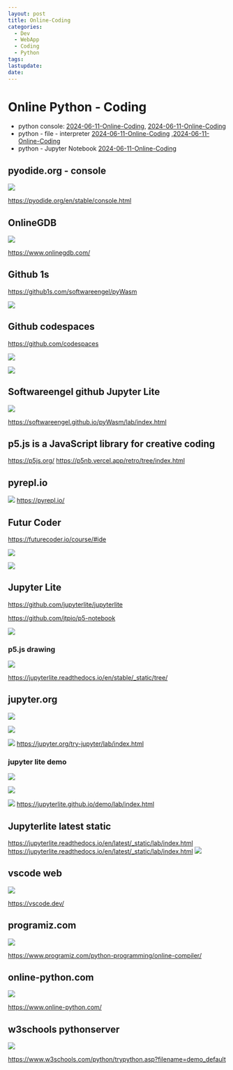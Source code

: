 ```yaml
---
layout: post
title: Online-Coding
categories:
  - Dev
  - WebApp
  - Coding
  - Python
tags: 
lastupdate: 
date:
---
```



# Online Python - Coding 

- python console: [2024-06-11-Online-Coding](#pyodide.org%20-%20console), [2024-06-11-Online-Coding](#Futur%20Coder)
- python - file - interpreter  [2024-06-11-Online-Coding](#OnlineGDB) ,[2024-06-11-Online-Coding](#Futur%20Coder)
- python - Jupyter Notebook [2024-06-11-Online-Coding](#Jupyterlite%20latest%20static)

## pyodide.org - console

![](../pics/2024-06-11-Online-Coding_image_1.png)

https://pyodide.org/en/stable/console.html

## OnlineGDB 

![](../pics/2024-06-11-Online-Coding_image_2.png)

https://www.onlinegdb.com/
## Github 1s 

https://github1s.com/softwareengel/pyWasm

![](../pics/2024-06-11-Online-Coding_image_3.png)

## Github codespaces 

https://github.com/codespaces

![](../pics/2024-06-11-Online-Coding_image_4.png)

![](../pics/2024-06-11-Online-Coding_image_5.png)
## Softwareengel github Jupyter Lite 

![](../pics/2024-06-11-Online-Coding_image_6.png)


https://softwareengel.github.io/pyWasm/lab/index.html
## p5.js is a JavaScript library for creative coding
https://p5js.org/
https://p5nb.vercel.app/retro/tree/index.html
## pyrepl.io

![](../pics/2024-06-11-Online-Coding_image_7.png)
https://pyrepl.io/

## Futur Coder 

https://futurecoder.io/course/#ide

![](../pics/2024-06-11-Online-Coding_image_8.png)

![](../pics/2024-06-11-Online-Coding_image_9.png)


## Jupyter Lite 

https://github.com/jupyterlite/jupyterlite

https://github.com/jtpio/p5-notebook



![](../pics/2024-06-11-Online-Coding_image_10.png)

### p5.js drawing 

![](../pics/2024-06-11-Online-Coding_image_11.png)

https://jupyterlite.readthedocs.io/en/stable/_static/tree/
## jupyter.org

![](../pics/2024-06-11-Online-Coding_image_12.png)

![](../pics/2024-06-11-Online-Coding_image_13.png)

![](../pics/2024-06-11-Online-Coding_image_14.png)
https://jupyter.org/try-jupyter/lab/index.html

### jupyter lite demo 
![](../pics/2024-06-11-Online-Coding_image_15.png)

![](../pics/2024-06-11-Online-Coding_image_16.png)

![](../pics/2024-06-11-Online-Coding_image_17.png)
https://jupyterlite.github.io/demo/lab/index.html
## Jupyterlite latest static

https://jupyterlite.readthedocs.io/en/latest/_static/lab/index.html
https://jupyterlite.readthedocs.io/en/latest/_static/lab/index.html
![](../pics/2024-06-11-Online-Coding_image_18.png)

## vscode web
![](../pics/2024-06-11-Online-Coding_image_19.png)

https://vscode.dev/


## programiz.com

![](../pics/2024-06-11-Online-Coding_image_20.png)

https://www.programiz.com/python-programming/online-compiler/
## online-python.com

![](../pics/2024-06-11-Online-Coding_image_21.png)

https://www.online-python.com/

## w3schools pythonserver 

![](../pics/2024-06-11-Online-Coding_image_22.png)

https://www.w3schools.com/python/trypython.asp?filename=demo_default
